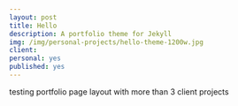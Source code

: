 ```yaml
---
layout: post
title: Hello
description: A portfolio theme for Jekyll
img: /img/personal-projects/hello-theme-1200w.jpg
client:
personal: yes
published: yes
---
```

testing portfolio page layout with more than 3 client projects
